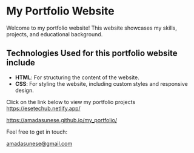 # My Portfolio Website

Welcome to my portfolio website! This website showcases my skills, projects, and educational background.


## Technologies Used for this portfolio website include

- **HTML**: For structuring the content of the website.
- **CSS**: For styling the website, including custom styles and responsive design.


Click on the link below to view my portfolio projects
https://esetechub.netlify.app/

https://amadasunese.github.io/my_portfolio/


Feel free to get in touch:

amadasunese@gmail.com